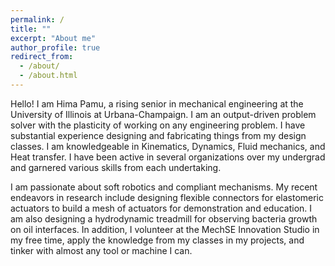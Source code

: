```yaml
---
permalink: /
title: ""
excerpt: "About me"
author_profile: true
redirect_from: 
  - /about/
  - /about.html
---
```


Hello! I am Hima Pamu, a rising senior in mechanical engineering at the University of Illinois at Urbana-Champaign. I am an output-driven problem solver with the plasticity of working on any engineering problem. I have substantial experience designing and fabricating things from my design classes. I am knowledgeable in Kinematics, Dynamics, Fluid mechanics, and Heat transfer. I have been active in several organizations over my undergrad and garnered various skills from each undertaking.

I am passionate about soft robotics and compliant mechanisms. My recent endeavors in research include designing flexible connectors for elastomeric actuators to build a mesh of actuators for demonstration and education. I am also designing a hydrodynamic treadmill for observing bacteria growth on oil interfaces. In addition, I volunteer at the MechSE Innovation Studio in my free time, apply the knowledge from my classes in my projects, and tinker with almost any tool or machine I can.
